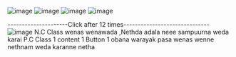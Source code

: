 ![image](https://user-images.githubusercontent.com/57319180/205051466-4f9a2f08-c22e-46c2-8b7a-f02031b1d0a9.png)
![image](https://user-images.githubusercontent.com/57319180/205051399-51b4b4d4-1bc2-406e-a403-3eb8cbf5d449.png)
![image](https://user-images.githubusercontent.com/57319180/205051547-7e4079a1-cdec-4202-9449-42130a76401c.png)
![image](https://user-images.githubusercontent.com/57319180/205051583-5a09f1f0-ec85-4f2c-805f-2ee5d0f188bb.png)

---------------------Click after 12 times------------------------------
![image](https://user-images.githubusercontent.com/57319180/205052262-be630b68-c28e-4deb-b160-06b78e554e34.png)
N.C
Class wenas wenawada ,Nethda adala neee sampuurna weda karai
P.C
Class 1 content 1 Button 1 obana warayak pasa wenas wenne nethnam weda karanne netha
